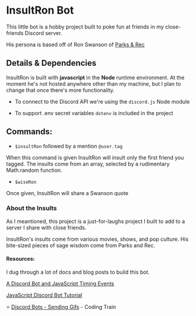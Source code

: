 # InsultRon Bot

This little bot is a hobby project built to poke fun at friends in my close-friends Discord server.

His persona is based off of Ron Swanson of [Parks & Rec](https://www.imdb.com/title/tt1266020/)

## Details & Dependencies

InsultRon is built with **javascript** in the **Node** runtime environment. At the moment he's not hosted anywhere other than my machine, but I plan to change that once there's more functionality.

- To connect to the Discord API we're using the `discord.js` Node module

- To support .env secret variables `dotenv` is included in the project

## Commands:

- `$insultRon` followed by a mention `@user.tag`

When this command is given InsultRon will insult only the first friend you tagged. The insults come from an array, selected by a rudimentary Math.random function.

- `$wiseRon`

Once given, InsultRon will share a Swanson quote

### About the Insults

As I meantioned, this project is a just-for-laughs project I built to add to a server I share with close friends.

InsultRon's insults come from various movies, shows, and pop culture. His bite-sized pieces of sage wisdom come from Parks and Rec.

#### Resources:

I dug through a lot of docs and blog posts to build this bot.

[A Discord Bot and JavaScript Timing Events](https://cademirci.com/a-discord-bot-and-javascript-timing-events)

[JavaScript Discord Bot Tutorial](https://www.devdungeon.com/content/javascript-discord-bot-tutorial#posting_an_image_or_file_to_channel)

⭐ [Discord Bots - Sending Gifs](https://www.youtube.com/watch?v=9P1rB2MY4ZA) - Coding Train
